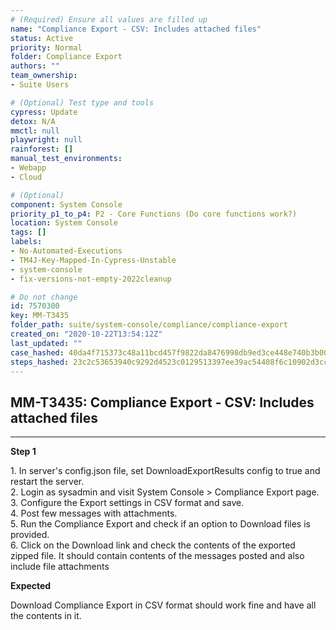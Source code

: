 ```yaml
---
# (Required) Ensure all values are filled up
name: "Compliance Export - CSV: Includes attached files"
status: Active
priority: Normal
folder: Compliance Export
authors: ""
team_ownership: 
- Suite Users

# (Optional) Test type and tools
cypress: Update
detox: N/A
mmctl: null
playwright: null
rainforest: []
manual_test_environments: 
- Webapp
- Cloud

# (Optional)
component: System Console
priority_p1_to_p4: P2 - Core Functions (Do core functions work?)
location: System Console
tags: []
labels: 
- No-Automated-Executions
- TM4J-Key-Mapped-In-Cypress-Unstable
- system-console
- fix-versions-not-empty-2022cleanup

# Do not change
id: 7570300
key: MM-T3435
folder_path: suite/system-console/compliance/compliance-export
created_on: "2020-10-22T13:54:12Z"
last_updated: ""
case_hashed: 40da4f715373c48a11bcd457f9822da8476998db9ed3ce448e740b3b00f4ec82235d385c18e1c69e56c99c3d15cdb3f9
steps_hashed: 23c2c53653940c9292d4523c0129513397ee39ac54408f6c10902d3cc497cbd0277f3bfef5663ca2acd7f48a66596119
---
```


## MM-T3435: Compliance Export - CSV: Includes attached files

---

**Step 1**

1\. In server's config.json file, set DownloadExportResults config to true and restart the server.\
2\. Login as sysadmin and visit System Console > Compliance Export page.\
3\. Configure the Export settings in CSV format and save.\
4\. Post few messages with attachments.\
5\. Run the Compliance Export and check if an option to Download files is provided.\
6\. Click on the Download link and check the contents of the exported zipped file. It should contain contents of the messages posted and also include file attachments

**Expected**

Download Compliance Export in CSV format should work fine and have all the contents in it.
